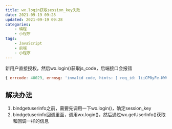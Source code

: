 ```yaml
---
title: wx.login获取session_key失败
date: 2021-09-19 09:28
updated: 2021-09-19 09:28
categories:
    - 编程
    - 小程序
tags:
    - JavaScript
    - 前端
    - 小程序
---
```

新用户直接授权，然后wx.login()获取js_code，后端接口会报错  
```js
{ errcode: 40029, errmsg: 'invalid code, hints: [ req_id: 1iiCP0yFe-KWV ]' }
```

## 解决办法
1. bindgetuserinfo之前，需要先调用一下wx.login()，确定session_key
1. bindgetuserinfo回调里面，调用wx.login()，然后通过wx.getUserInfo()获取和回调一样的信息
